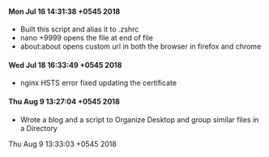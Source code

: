 #### Mon Jul 16 14:31:38 +0545 2018

- Built this script and alias it to .zshrc
- nano +9999 opens the file at end of file
- about:about opens custom url in both the browser in firefox and chrome

#### Wed Jul 18 16:33:49 +0545 2018

- nginx HSTS error fixed updating the certificate
 
#### Thu Aug  9 13:27:04 +0545 2018

- Wrote a blog and a script to Organize Desktop and group similar files in a Directory
 

Thu Aug  9 13:33:03 +0545 2018

